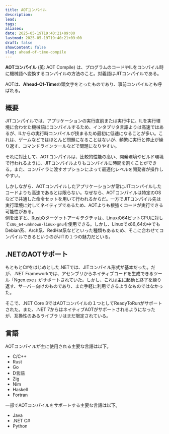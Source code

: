 ```yaml
---
title: AOTコンパイル
description: 
lead: 
tags: 
aliases: 
date: 2025-05-19T19:40:21+09:00
lastmod: 2025-05-19T19:40:21+09:00
draft: false
showContent: false
slug: ahead-of-time-compile
---
```

**AOTコンパイル** (英: AOT Compile) は、プログラムのコードやILをコンパイル時に機械語へ変換するコンパイルの方法のこと。対義語はJITコンパイルである。

AOTは、**Ahead-Of-Time**の頭文字をとったものであり、事前コンパイルとも呼ばれる。
## 概要
JITコンパイルでは、アプリケーションの実行直前または実行中に、ILを実行環境に合わせた機械語にコンパイルするため、インタプリタ言語よりは高速ではあるが、ILからの実行時コンパイルが挟まるため最初に低速になることが多い。これは、ゲームなどではほとんど問題になることはないが、頻繁に実行と停止が繰り返す、コマンドラインツールなどで問題になりやすい。

それに対比して、AOTコンパイルは、比較的性能の高い、開発環境やビルド環境で行われるように、JITコンパイルよりもコンパイルに時間を割くことができる。また、コンパイラに渡すオプションによって最適化レベルを開発者が操作しやすい。

しかしながら、AOTコンパイルしたアプリケーションが常にJITコンパイルしたコードよりも高速であるとは限らない。なぜなら、AOTコンパイルは特定のOSなどで共通した命令セットを用いて行われるからだ。一方でJITコンパイル先は実行環境に対してネイティブであるため、AOTよりも根強くコードが実行できる可能性がある。  
例を出すと、[Rust](Rust/Rust.md)のターゲットアーキテクチャは、Linuxの64ビットCPUに対して`x86_64-unknown-linux-gnu`を使用できる。しかし、Linuxでx86_64の中でもDebian系、Arch系、RedHat系などといった種類もあるため、そこに合わせてコンパイルできるというのがJITの１つの魅力だといる。

## .NETのAOTサポート
もともとC#をはじめとした.NETでは、JITコンパイル形式が基本だった。だが、.NET Frameworkでは、アセンブリからネイティブコードを生成できるツール「Ngen.exe」がサポートされていた。しかし、これは主に起動と終了を繰り返す、サーバー向けのものであり、また手軽に利用できるようなものではなかった。

そこで、.NET Core 3ではAOTコンパイルの１つとしてReadyToRunがサポートされた。また、.NET 7からはネイティブAOTがサポートされるようになったが、互換性のあるライブラリはまだ限定されている。

## 言語
AOTコンパイルが主に使用される主要な言語は以下。
- C/C++
- Rust
- Go
- D言語
- Zig
- Nim
- Haskell
- Fortran

一部でAOTコンパイルをサポートする主要な言語は以下。
- Java
- .NET C#
- Python